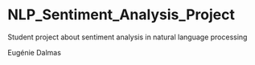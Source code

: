 # NLP_Sentiment_Analysis_Project
Student project about sentiment analysis in natural language processing

Eugénie Dalmas
